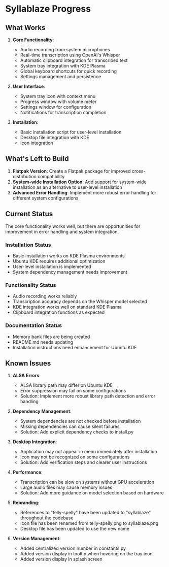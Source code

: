 # Syllablaze Progress

## What Works

1. **Core Functionality**:
   - Audio recording from system microphones
   - Real-time transcription using OpenAI's Whisper
   - Automatic clipboard integration for transcribed text
   - System tray integration with KDE Plasma
   - Global keyboard shortcuts for quick recording
   - Settings management and persistence

2. **User Interface**:
   - System tray icon with context menu
   - Progress window with volume meter
   - Settings window for configuration
   - Notifications for transcription completion

3. **Installation**:
   - Basic installation script for user-level installation
   - Desktop file integration with KDE
   - Icon integration

## What's Left to Build

1. **Flatpak Version**: Create a Flatpak package for improved cross-distribution compatibility
2. **System-wide Installation Option**: Add support for system-wide installation as an alternative to user-level installation
3. **Advanced Error Handling**: Implement more robust error handling for different system configurations


## Current Status

The core functionality works well, but there are opportunities for improvement in error handling and system integration.

### Installation Status

- Basic installation works on KDE Plasma environments
- Ubuntu KDE requires additional optimization
- User-level installation is implemented
- System dependency management needs improvement

### Functionality Status

- Audio recording works reliably
- Transcription accuracy depends on the Whisper model selected
- KDE integration works well on standard KDE Plasma
- Clipboard integration functions as expected

### Documentation Status

- Memory bank files are being created
- README.md needs updating
- Installation instructions need enhancement for Ubuntu KDE

## Known Issues

1. **ALSA Errors**:
   - ALSA library path may differ on Ubuntu KDE
   - Error suppression may fail on some configurations
   - Solution: Implement more robust library path detection and error handling

2. **Dependency Management**:
   - System dependencies are not checked before installation
   - Missing dependencies can cause silent failures
   - Solution: Add explicit dependency checks to install.py

3. **Desktop Integration**:
   - Application may not appear in menu immediately after installation
   - Icon may not be recognized on some configurations
   - Solution: Add verification steps and clearer user instructions

4. **Performance**:
   - Transcription can be slow on systems without GPU acceleration
   - Large audio files may cause memory issues
   - Solution: Add more guidance on model selection based on hardware

5. **Rebranding**:
   - References to "telly-spelly" have been updated to "syllablaze" throughout the codebase
   - Icon file has been renamed from telly-spelly.png to syllablaze.png
   - Desktop file has been updated to use the new name
6. **Version Management**:
   - Added centralized version number in constants.py
   - Added version display in tooltip when hovering on the tray icon
   - Added version display in splash screen